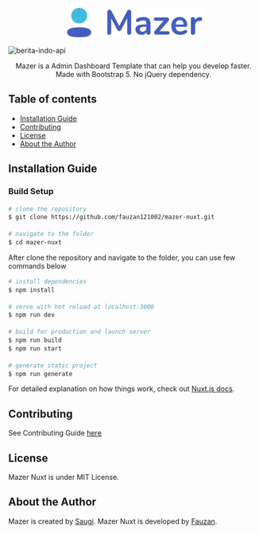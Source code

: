 <p align="center">
  <a href="https://github.com/fauzan121002/mazer-nuxt">
    <img src="./mazer.png" alt="Mazer logo" height="60">
  </a>
</p>

![berita-indo-api](https://socialify.git.ci/fauzan121002/mazer-nuxt/image?description=1&font=Raleway&forks=1&issues=1&logo=https%3A%2F%2Fd33wubrfki0l68.cloudfront.net%2F6ff34ec8760318b99888ee4b75d1e265170a84b9%2F6479c%2Flogos%2Fnuxt.svg&owner=1&pattern=Charlie%20Brown&pulls=1&stargazers=1&theme=Light)

<p align="center">
  Mazer is a Admin Dashboard Template that can help you develop faster. Made with Bootstrap 5. No jQuery dependency.
</p>

## Table of contents

- [Installation Guide](#installation-guide)
- [Contributing](#contributing)
- [License](#license)
- [About the Author](#about-the-author)

## Installation Guide

### Build Setup

```bash
# clone the repository
$ git clone https://github.com/fauzan121002/mazer-nuxt.git

# navigate to the folder
$ cd mazer-nuxt
```

After clone the repository and navigate to the folder, you can use few commands below

```bash
# install dependencies
$ npm install

# serve with hot reload at localhost:3000
$ npm run dev

# build for production and launch server
$ npm run build
$ npm run start

# generate static project
$ npm run generate
```

For detailed explanation on how things work, check out [Nuxt.js docs](https://nuxtjs.org).

## Contributing

See Contributing Guide [here](./CONTRIBUTING.md)

## License
Mazer Nuxt is under MIT License.

## About the Author
Mazer is created by <a href="https://ahmadsaugi.com">Saugi</a>. 
Mazer Nuxt is developed by <a href="#">Fauzan</a>.
